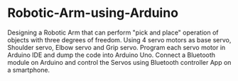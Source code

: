 # Robotic-Arm-using-Arduino
Designing a Robotic Arm that can perform "pick and place" operation of objects with three degrees of freedom.
Using 4 servo motors as base servo, Shoulder servo, Elbow servo and Grip servo.
Program each servo motor in Arduino IDE and dump the code into Arduino Uno.
Connect a Bluetooth module on Arduino and control the Servos using Bluetooth controller App on a smartphone.
